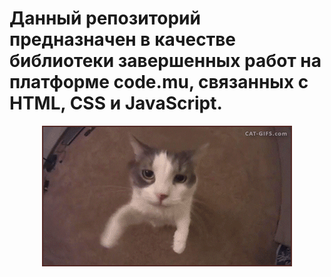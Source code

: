 # Данный репозиторий предназначен в качестве библиотеки завершенных работ на платформе code.mu, связанных с HTML, CSS и JavaScript.

<div align="center">
  <img src="https://github.com/vladisduda/AiP_Works/blob/main/cat.gif" width="400" height="225" />
</div>
